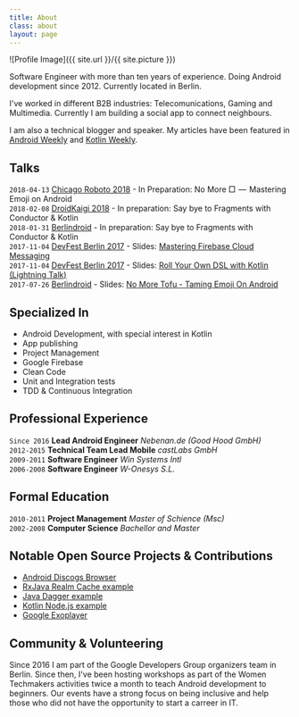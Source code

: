 ```yaml
---
title: About
class: about
layout: page
---
```

![Profile Image]({{ site.url }}/{{ site.picture }})

Software Engineer with more than ten years of experience.
Doing Android development since 2012. Currently located in Berlin.

I've worked in different B2B industries: Telecomunications, Gaming and Multimedia.
Currently I am building a social app to connect neighbours.

I am also a technical blogger and speaker. My articles have
been featured in [Android Weekly](http://androidweekly.net/) and [Kotlin Weekly](http://www.kotlinweekly.net/).

<h2>Talks</h2>

`2018-04-13` [Chicago Roboto 2018](http://chicagoroboto.com/sessions/no-%E2%96%A1-%E2%80%8A-%E2%80%8A-mastering-emoji-android/) - In Preparation: No More □  —  Mastering Emoji on Android<br/>
`2018-02-08` [DroidKaigi 2018](https://droidkaigi.jp/2018/) - In preparation: Say bye to Fragments with Conductor & Kotlin<br/>
`2018-01-31` [Berlindroid](https://www.meetup.com/de-DE/GDG-Berlin-Android/events/240633950/?eventId=240633950) - In preparation: Say bye to Fragments with Conductor & Kotlin<br/>
`2017-11-04` [DevFest Berlin 2017](https://2017.devfest-berlin.de/schedule/day2?sessionId=20602) - Slides: [Mastering Firebase Cloud Messaging](https://speakerdeck.com/miquelbeltran/mastering-firebase-cloud-messaging)<br/>
`2017-11-04` [DevFest Berlin 2017](https://2017.devfest-berlin.de/schedule/day2?sessionId=2012022) - Slides: [Roll Your Own DSL with Kotlin (Lightning Talk)](https://speakerdeck.com/miquelbeltran/roll-your-own-dsl-with-kotlin-lightning-talk)<br/>
`2017-07-26` [Berlindroid](https://www.meetup.com/GDG-Berlin-Android/events/239504328/) - Slides: [No More Tofu - Taming Emoji On Android](https://speakerdeck.com/miquelbeltran/no-more-tofu-taming-emoji-on-android)<br/>


<h2>Specialized In</h2>

<ul class="skill-list">
  <li>Android Development, with special interest in Kotlin</li>
  <li>App publishing</li>
  <li>Project Management</li>
  <li>Google Firebase</li>
  <li>Clean Code</li>
  <li>Unit and Integration tests</li>
  <li>TDD & Continuous Integration</li>
</ul>

## Professional Experience

`Since 2016` **Lead Android Engineer** _Nebenan.de (Good Hood GmbH)_<br/>
`2012-2015` **Technical Team Lead Mobile** _castLabs GmbH_<br/>
`2009-2011` **Software Engineer** _Win Systems Intl_<br/>
`2006-2008` **Software Engineer** _W-Onesys S.L._

## Formal Education

`2010-2011` **Project Management** _Master of Schience (Msc)_<br/>
`2002-2008` **Computer Science** _Bachellor and Master_

<h2>Notable Open Source Projects & Contributions</h2>

<ul>
  <li><a href="https://github.com/miquelbeltran/android-discogsbrowser">Android Discogs Browser</a></li>
  <li><a href="https://github.com/miquelbeltran/android-rxjava-realm-cache">RxJava Realm Cache example</a></li>
  <li><a href="https://github.com/miquelbeltran/java-dagger-example">Java Dagger example</a></li>
  <li><a href="https://github.com/miquelbeltran/kotlin-node.js">Kotlin Node.js example</a></li>
  <li><a href="https://github.com/google/ExoPlayer/commits?author=miquelbeltran">Google Exoplayer</a></li>
</ul>

<h2>Community & Volunteering</h2>

<p>Since 2016 I am part of the Google Developers Group organizers team in
Berlin. Since then, I've been hosting workshops as part of the Women Techmakers
activities twice a month to teach Android development to beginners. Our events
have a strong focus on being inclusive and help those who did not have the
opportunity to start a carreer in IT.</p>
